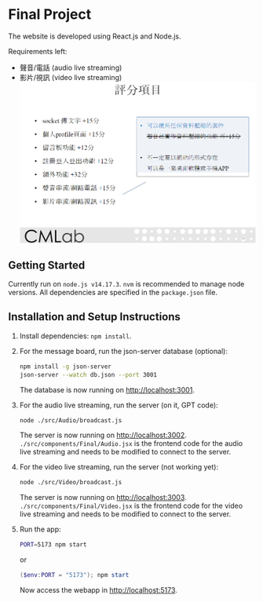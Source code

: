 # Final Project

The website is developed using React.js and Node.js.

Requirements left: 
- 聲音/電話 (audio live streaming)
- 影片/視訊 (video live streaming)
![alt text](./img/requirements.png)


## Getting Started

Currently run on `node.js v14.17.3`. `nvm` is recommended to manage node versions. All dependencies are specified in the `package.json` file.


## Installation and Setup Instructions

1. Install dependencies: `npm install`. 

2. For the message board, run the json-server database (optional):
    ```bash
    npm install -g json-server
    json-server --watch db.json --port 3001
    ```
    The database is now running on [http://localhost:3001](http://localhost:3001).

3. For the audio live streaming, run the server (on it, GPT code):
    ```bash
    node ./src/Audio/broadcast.js
    ```
    The server is now running on [http://localhost:3002](http://localhost:3002).
    `./src/components/Final/Audio.jsx` is the frontend code for the audio live streaming and needs to be modified to connect to the server.

4. For the video live streaming, run the server (not working yet):
    ```bash
    node ./src/Video/broadcast.js
    ```
    The server is now running on [http://localhost:3003](http://localhost:3003).
    `./src/components/Final/Video.jsx` is the frontend code for the video live streaming and needs to be modified to connect to the server.
5. Run the app:
    ```bash
    PORT=5173 npm start
    ```
    or
    ```powershell
    ($env:PORT = "5173"); npm start
    ```
    Now access the webapp in [http://localhost:5173](http://localhost:5173).